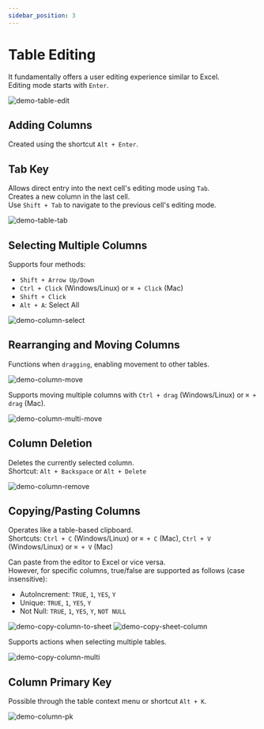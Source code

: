 ```yaml
---
sidebar_position: 3
---
```


# Table Editing

It fundamentally offers a user editing experience similar to Excel.  
Editing mode starts with `Enter`.

![demo-table-edit](/img/demo-table-edit.webp)

## Adding Columns

Created using the shortcut `Alt + Enter`.

## Tab Key

Allows direct entry into the next cell's editing mode using `Tab`.  
Creates a new column in the last cell.  
Use `Shift + Tab` to navigate to the previous cell's editing mode.

![demo-table-tab](/img/demo-table-tab.webp)

## Selecting Multiple Columns

Supports four methods:

- `Shift + Arrow Up/Down`
- `Ctrl + Click` (Windows/Linux) or `⌘ + Click` (Mac)
- `Shift + Click`
- `Alt + A`: Select All

![demo-column-select](/img/demo-column-select.webp)

## Rearranging and Moving Columns

Functions when `dragging`, enabling movement to other tables.

![demo-column-move](/img/demo-column-move.webp)

Supports moving multiple columns with `Ctrl + drag` (Windows/Linux) or `⌘ + drag` (Mac).

![demo-column-multi-move](/img/demo-column-multi-move.webp)

## Column Deletion

Deletes the currently selected column.  
Shortcut: `Alt + Backspace` or `Alt + Delete`

![demo-column-remove](/img/demo-column-remove.webp)

## Copying/Pasting Columns

Operates like a table-based clipboard.  
Shortcuts: `Ctrl + C` (Windows/Linux) or `⌘ + C` (Mac), `Ctrl + V` (Windows/Linux) or `⌘ + V` (Mac)

Can paste from the editor to Excel or vice versa.  
However, for specific columns, true/false are supported as follows (case insensitive):

- AutoIncrement: `TRUE`, `1`, `YES`, `Y`
- Unique: `TRUE`, `1`, `YES`, `Y`
- Not Null: `TRUE`, `1`, `YES`, `Y`, `NOT NULL`

![demo-copy-column-to-sheet](/img/demo-copy-column-to-sheet.webp)
![demo-copy-sheet-column](/img/demo-copy-sheet-column.webp)

Supports actions when selecting multiple tables.

![demo-copy-column-multi](/img/demo-copy-column-multi.webp)

## Column Primary Key

Possible through the table context menu or shortcut `Alt + K`.

![demo-column-pk](/img/demo-column-pk.webp)
